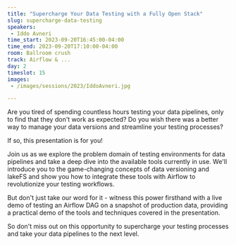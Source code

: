 ```yaml
---
title: "Supercharge Your Data Testing with a Fully Open Stack"
slug: supercharge-data-testing
speakers:
 - Iddo Avneri
time_start: 2023-09-20T16:45:00-04:00
time_end: 2023-09-20T17:10:00-04:00
room: Ballroom crush
track: Airflow & ...
day: 2
timeslot: 15
images:
 - /images/sessions/2023/IddoAvneri.jpg

---
```


Are you tired of spending countless hours testing your data pipelines, only to find that they don't work as expected? Do you wish there was a better way to manage your data versions and streamline your testing processes?

If so, this presentation is for you!

Join us as we explore the problem domain of testing environments for data pipelines and take a deep dive into the available tools currently in use. We'll introduce you to the game-changing concepts of data versioning and lakeFS and show you how to integrate these tools with Airflow to revolutionize your testing workflows.

But don't just take our word for it - witness this power firsthand with a live demo of testing an Airflow DAG on a snapshot of production data, providing a practical demo of the tools and techniques covered in the presentation.

So don't miss out on this opportunity to supercharge your testing processes and take your data pipelines to the next level.